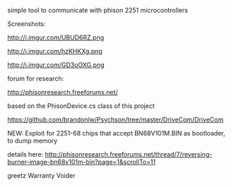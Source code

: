 simple tool to communicate with phison 2251 microcontrollers


Screenshots:

http://i.imgur.com/UBUD6RZ.png

http://i.imgur.com/hzKHKXg.png

http://i.imgur.com/GD3oOXG.png


forum for research:

http://phisonresearch.freeforums.net/


based on the PhisonDevice.cs class of this project

https://github.com/brandonlw/Psychson/tree/master/DriveCom/DriveCom


NEW: Exploit for 2251-68 chips that accept BN68V101M.BIN as bootloader, to dump memory

details here: http://phisonresearch.freeforums.net/thread/7/reversing-burner-image-bn68v101m-bin?page=1&scrollTo=11


greetz Warranty Voider
